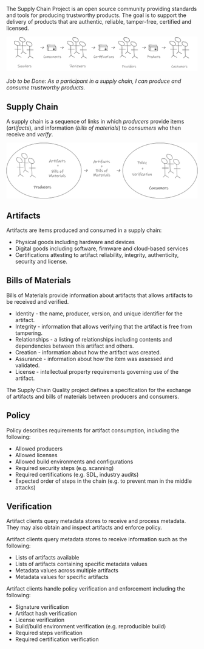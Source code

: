 The Supply Chain Project is an open source community providing standards and tools for producing trustworthy products. The goal is to support the delivery of products that are authentic, reliable, tamper-free, certified and licensed.

![Supply Chain Project Overview](SupplyChainProjectOverview.png)

_Job to be Done: As a participant in a supply chain, I can produce and consume trustworthy products._

## Supply Chain

A supply chain is a sequence of links in which _producers_ provide items (_artifacts_), and information (_bills of materials_) to _consumers_ who then receive and _verify_.

![Supply Chain Project Concepts](SupplyChainProjectConcepts.png)

## Artifacts
Artifacts are items produced and consumed in a supply chain:

* Physical goods including hardware and devices
* Digital goods including software, firmware and cloud-based services
* Certifications attesting to artifact reliability, integrity, authenticity, security and license.

## Bills of Materials
Bills of Materials provide information about artifacts that allows artifacts to be received and verified.

* Identity - the name, producer, version, and unique identifier for the artifact.
* Integrity - information that allows verifying that the artifact is free from tampering.
* Relationships - a listing of relationships including contents and dependencies between this artifact and others.
* Creation - information about how the artifact was created.
* Assurance - information about how the item was assessed and validated.
* License - intellectual property requirements governing use of the artifact.

The Supply Chain Quality project defines a specification for the exchange of artifacts and bills of materials between producers and consumers.

## Policy

Policy describes requirements for artifact consumption, including the following:

*   Allowed producers
*   Allowed licenses
*   Allowed build environments and configurations
*   Required security steps (e.g. scanning)
*   Required certifications (e.g. SDL, industry audits)
*   Expected order of steps in the chain (e.g. to prevent man in the middle attacks)

## Verification

Artifact clients query metadata stores to receive and process metadata. They may also obtain and inspect artifacts and enforce policy.

Artifact clients query metadata stores to receive information such as the following:

*   Lists of artifacts available
*   Lists of artifacts containing specific metadata values
*   Metadata values across multiple artifacts
*   Metadata values for specific artifacts

 Artifact clients handle policy verification and enforcement including the following:

*   Signature verification
*   Artifact hash verification
*   License verification
*   Build/build environment verification (e.g. reproducible build)
*   Required steps verification
*   Required certification verification
